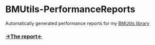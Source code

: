 # BMUtils-PerformanceReports
Automatically generated performance reports for my [BMUtils library](https://github.com/TechnicJelle/BMUtils)

### [→The report←](https://technicjelle.com/BMUtils-PerformanceReports/)
